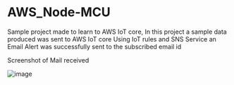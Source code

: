 # AWS_Node-MCU

Sample project made to learn to AWS IoT core, In this project a sample data produced was sent to AWS IoT core
Using IoT rules and SNS Service an Email Alert was successfully sent to the subscribed email id


Screenshot of Mail received

![image](https://user-images.githubusercontent.com/33170852/155889648-0eb1b4bf-2e14-42ee-bc93-9c262b3d4af4.png)
